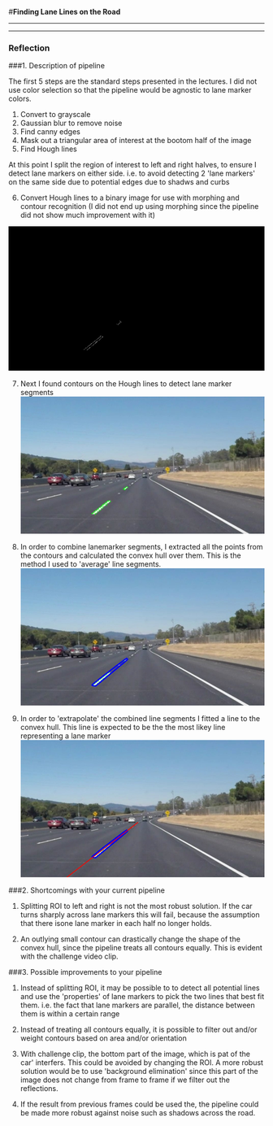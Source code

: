 #**Finding Lane Lines on the Road** 

---

[//]: # (Image References)

[image1]: ./writeup_images/solidWhiteCurve_hlines.jpg "Hough lines"
[image2]: ./writeup_images/solidWhiteCurve_contours.jpg "Contours"
[image3]: ./writeup_images/solidWhiteCurve_convex_hull.jpg "Convex Hull"
[image4]: ./writeup_images/solidWhiteCurve_lane.jpg "Lane Marker"

---

### Reflection

###1. Description of pipeline

The first 5 steps are the standard steps presented in the lectures. 
I did not use color selection so that the pipeline would be agnostic to lane marker colors.

1. Convert to grayscale
2. Gaussian blur to remove noise
3. Find canny edges
4. Mask out a triangular area of interest at the bootom half of the image
5. Find Hough lines 

At this point I split the region of interest to left and right halves, to ensure I detect lane markers on either side.
i.e. to avoid detecting 2 'lane markers' on the same side due to potential edges due to shadws and curbs

6. Convert Hough lines to a binary image for use with morphing and contour recognition
(I did not end up using morphing since the pipeline did not show much improvement with it)

![alt text][image1]

7. Next I found contours on the Hough lines to detect lane marker segments
![alt text][image2]

8. In order to combine lanemarker segments, I extracted all the points from the contours and calculated the convex hull over them.
This is the method I used to 'average' line segments.
![alt text][image3]

9. In order to 'extrapolate' the combined line segments I fitted a line to the convex hull.
This line is expected to be the the most likey line representing a lane marker
![alt text][image4]




###2. Shortcomings with your current pipeline


1. Splitting ROI to left and right is not the most robust solution. 
If the car turns sharply across lane markers this will fail, because the assumption that there isone lane marker in each half no longer holds.

2. An outlying small contour can drastically change the shape of the convex hull, since the pipeline treats all contours equally. 
This is evident with the challenge video clip.


###3. Possible improvements to your pipeline

1. Instead of splitting ROI, it may be possible to to detect all potential lines and use the 'properties' of  lane markers to pick the two lines that best fit them.
i.e. the fact that lane markers are parallel, the distance between them is within a certain range

2. Instead of treating all contours equally, it is possible to filter out and/or weight contours based on area and/or orientation

3. With challenge clip, the bottom part of the image, which is pat of the car' interfers. This could be avoided by changing the ROI.
A more robust solution would be to use 'background elimination' since this part of the image does not change from frame to frame if we filter out the reflections.

4. If the result from previous frames could be used the, the pipeline could be made more robust against noise such as shadows across the road.
